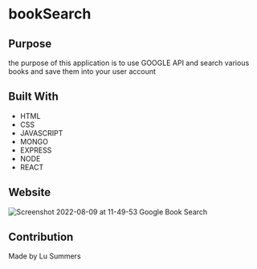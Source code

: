 # bookSearch

## Purpose
the purpose of this application is to use GOOGLE API and search various books and save them into your user account


## Built With
* HTML
* CSS
* JAVASCRIPT
* MONGO
* EXPRESS
* NODE
* REACT

## Website
![Screenshot 2022-08-09 at 11-49-53 Google Book Search](https://user-images.githubusercontent.com/100633609/183700354-0c3d4a09-dc6e-47a5-8c1d-68d33ccf8a05.png)






## Contribution
Made by Lu Summers
